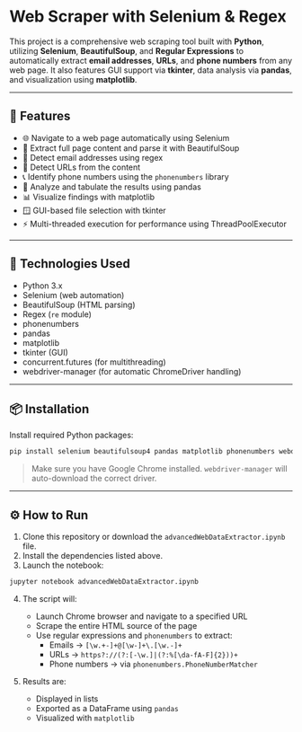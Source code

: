 # Web Scraper with Selenium & Regex

This project is a comprehensive web scraping tool built with **Python**, utilizing **Selenium**, **BeautifulSoup**, and **Regular Expressions** to automatically extract **email addresses**, **URLs**, and **phone numbers** from any web page. It also features GUI support via **tkinter**, data analysis via **pandas**, and visualization using **matplotlib**.

---

## 🚀 Features

- 🌐 Navigate to a web page automatically using Selenium
- 🧠 Extract full page content and parse it with BeautifulSoup
- 📧 Detect email addresses using regex
- 🔗 Detect URLs from the content
- 📞 Identify phone numbers using the `phonenumbers` library
- 🧮 Analyze and tabulate the results using pandas
- 📊 Visualize findings with matplotlib
- 🪟 GUI-based file selection with tkinter
- ⚡ Multi-threaded execution for performance using ThreadPoolExecutor

---

## 🧰 Technologies Used

- Python 3.x
- Selenium (web automation)
- BeautifulSoup (HTML parsing)
- Regex (`re` module)
- phonenumbers
- pandas
- matplotlib
- tkinter (GUI)
- concurrent.futures (for multithreading)
- webdriver-manager (for automatic ChromeDriver handling)

---

## 📦 Installation

Install required Python packages:

```bash
pip install selenium beautifulsoup4 pandas matplotlib phonenumbers webdriver-manager
```

> Make sure you have Google Chrome installed. `webdriver-manager` will auto-download the correct driver.

---

## ⚙️ How to Run

1. Clone this repository or download the `advancedWebDataExtractor.ipynb` file.
2. Install the dependencies listed above.
3. Launch the notebook:

```bash
jupyter notebook advancedWebDataExtractor.ipynb
```

4. The script will:
   - Launch Chrome browser and navigate to a specified URL
   - Scrape the entire HTML source of the page
   - Use regular expressions and `phonenumbers` to extract:
     - Emails → `[\w.+-]+@[\w-]+\.[\w.-]+`
     - URLs → `https?://(?:[-\w.]|(?:%[\da-fA-F]{2}))+`
     - Phone numbers → via `phonenumbers.PhoneNumberMatcher`

5. Results are:
   - Displayed in lists
   - Exported as a DataFrame using `pandas`
   - Visualized with `matplotlib`


